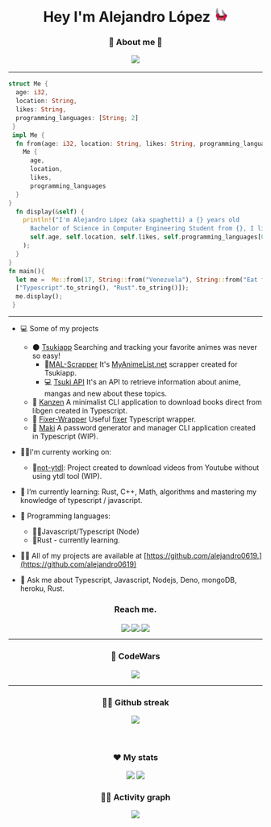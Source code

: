 <h1 align="center">
  Hey I'm Alejandro López
  <img src="https://github.com/alejandro0619/alejandro0619/blob/main/ezgif.com-gif-maker.gif" width="28"
</h1>

<h3 align="center"> 💫 About me 💫 </h3>
<p align="center">
 <img src="https://github-profile-summary-cards.vercel.app/api/cards/profile-details?username=alejandro0619&theme=nord_bright"/>
<p>
  
----
 
```Rust
struct Me {
  age: i32,
  location: String,
  likes: String,
  programming_languages: [String; 2]
 }
 impl Me {
  fn from(age: i32, location: String, likes: String, programming_languages: [String; 2]) -> Me {
    Me {
      age,
      location,
      likes,
      programming_languages
  }
}
  fn display(&self) {
    println!("I'm Alejandro López (aka spaghetti) a {} years old
      Bachelor of Science in Computer Engineering Student from {}, I like to {} in {}, {}", 
      self.age, self.location, self.likes, self.programming_languages[0], self.programming_languages[1]
    );
  }
}
fn main(){
  let me =  Me::from(17, String::from("Venezuela"), String::from("Eat french fries and code"),
  ["Typescript".to_string(), "Rust".to_string()]); 
  me.display();
 }
```

----
- 💻 Some of my projects
  -  🌑 [Tsukiapp](https://github.com/orgs/Tsukiapp/) Searching and tracking your favorite animes was never so easy!
       - 🎇[MAL-Scrapper](https://github.com/orgs/Tsukiapp/MAL-Scrapper) It's [MyAnimeList.net](https://myanimelist.net/) scrapper created for Tsukiapp.
       - 💻 [Tsuki API](https://github.com/Tsukiapp/Tsuki-API) It's an API to retrieve information about anime, mangas and new about these topics.
  -  🧨 [Kanzen](https://github.com/alejandro0619/Kanzen-CLI) A minimalist CLI application to download books direct from libgen created in Typescript.
  -  💸 [Fixer-Wrapper](https://github.com/alejandro0619/Fixer-wrapper) Useful [fixer](https://fixer.io) Typescript wrapper.
  -  🍣 [Maki](https://github.com/alejandro0619/Maki) A password generator and manager CLI application created in Typescript (WIP).
  
- 🐱‍💻I'm currenty working on:
  - 🌟[not-ytdl](https://github.com/not-ytdl): Project created to download videos from Youtube without using ytdl tool (WIP).


- 🌱 I’m currently learning: Rust, C++,  Math, algorithms and mastering my knowledge of typescript / javascript.
- 🌌 Programming languages:
   - 🐱‍👤Javascript/Typescript (Node)
   - 🦀Rust - currently learning. 
- 👨‍💻 All of my projects are available at [https://github.com/alejandro0619.](https://github.com/alejandro0619)
- 💬 Ask me about Typescript, Javascript, Nodejs, Deno, mongoDB, heroku, Rust.
 
<h3 align="center"> Reach me. </h3>


<p align="center">
<a href="spaghetticodedev@gmail.com">
<img align="center" src="https://img.shields.io/badge/Gmail-D14836?style=for-the-badge&logo=gmail&logoColor=white">
</a>

<a href="https://t.me/Spaghettispaghetto">
<img align="center" src="https://img.shields.io/badge/Telegram-2CA5E0?style=for-the-badge&logo=telegram&logoColor=white">
</a>
 
<a href="https://dev.to/spaghetti_rs">
<img align="center" src="https://img.shields.io/badge/dev.to-0A0A0A?style=for-the-badge&logo=devdotto&logoColor=white">
</a>
</p> 

----
<div>
<h3 align="center">🚀 CodeWars</h3>
<p align="center"><img align="center" src="https://www.codewars.com/users/alejandro0619/badges/large"/>  </p>

----
<h3 align="center"> 🐱‍🏍 Github streak </h3>
<p align="center"> <img src="https://github-readme-streak-stats.herokuapp.com/?user=alejandro0619&theme=default"/> </p> </br>
  
<h3 align="center"> ❤ My stats </h3>
<p align="center"> 
<img  height="180em" src="https://github-readme-stats.vercel.app/api?username=alejandro0619&count_private=true&show_icons=true&include_all_commits=true&hide_border=true&hide_title=false"/>
<img height="180em" src="https://github-readme-stats.vercel.app/api/top-langs?username=alejandro0619&show_icons=true&locale=en&layout=compact&hide_border=true" />
</p>
 
<h3 align="center">🐱‍💻 Activity graph </h3>
<p align="center"> 
<img src="https://activity-graph.herokuapp.com/graph?username=alejandro0619&theme=github" />
</p>
</div>
